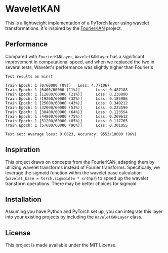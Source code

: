 # WaveletKAN

This is a lightweight implementation of a PyTorch layer using wavelet transformations. It's inspired by the [FourierKAN](https://github.com/GistNoesis/FourierKAN) project.

## Performance

Compared with `FourierKANLayer`, `WaveletKANLayer` has a significant improvement in computational speed, and when we replaced the two in several tests, Wavelet's performance was slightly higher than Fourier's

```
Test results on minst

Train Epoch: 1 [0/60000 (0%)]   Loss: 4.771067
Train Epoch: 1 [6400/60000 (11%)]       Loss: 0.487188
Train Epoch: 1 [12800/60000 (21%)]      Loss: 0.230800
Train Epoch: 1 [19200/60000 (32%)]      Loss: 0.185986
Train Epoch: 1 [25600/60000 (43%)]      Loss: 0.340212
Train Epoch: 1 [32000/60000 (53%)]      Loss: 0.223590
Train Epoch: 1 [38400/60000 (64%)]      Loss: 0.123554
Train Epoch: 1 [44800/60000 (75%)]      Loss: 0.269612
Train Epoch: 1 [51200/60000 (85%)]      Loss: 0.117765
Train Epoch: 1 [57600/60000 (96%)]      Loss: 0.301055

Test set: Average loss: 0.0023, Accuracy: 9553/10000 (96%)
```

## Inspiration

This project draws on concepts from the FourierKAN, adapting them by utilizing wavelet transforms instead of Fourier transforms. Specifically, we leverage the sigmoid function within the wavelet base calculation (`wavelet_base = torch.sigmoid(w * xrshp)`) to speed up the wavelet transform operations. There may be better choices for sigmoid

## Installation

Assuming you have Python and PyTorch set up, you can integrate this layer into your existing projects by including the `WaveletKANLayer` class.

## License

This project is made available under the MIT License.
